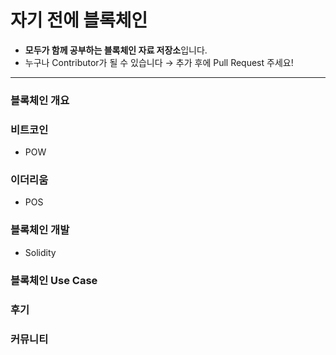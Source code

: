 # 자기 전에 블록체인
- **모두가 함께 공부하는 블록체인 자료 저장소**입니다.
- 누구나 Contributor가 될 수 있습니다 → 추가 후에 Pull Request 주세요!

------

### 블록체인 개요



### 비트코인

- POW



### 이더리움

- POS



### 블록체인 개발

- Solidity



### 블록체인 Use Case



### 후기



### 커뮤니티



